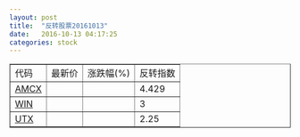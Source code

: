```yaml
---
layout: post
title:  "反转股票20161013"
date:   2016-10-13 04:17:25
categories: stock
---
```


<script type="text/javascript">
var stockList = []
stockList.push('gb_amcx');
stockList.push('gb_win');
stockList.push('gb_utx');
</script>

<table border="1">
 <tr>
 <td>代码</td>
  <td>最新价</td>
  <td>涨跌幅(%)</td>
 <td>反转指数</td>
</tr>
  <tr id="amcx"><td><a href="http://stock.finance.sina.com.cn/usstock/quotes/AMCX.html" target="_blank">AMCX</a></td><td></td><td></td><td>4.429</td></tr>
  <tr id="win"><td><a href="http://stock.finance.sina.com.cn/usstock/quotes/WIN.html" target="_blank">WIN</a></td><td></td><td></td><td>3</td></tr>
  <tr id="utx"><td><a href="http://stock.finance.sina.com.cn/usstock/quotes/UTX.html" target="_blank">UTX</a></td><td></td><td></td><td>2.25</td></tr>
</table>
